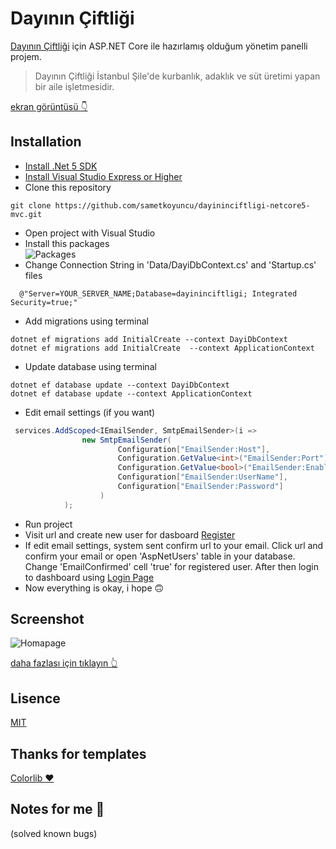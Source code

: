 # Dayının Çiftliği

[Dayının Çiftliği](dayininciftligi.com) için ASP.NET Core ile hazırlamış olduğum yönetim panelli projem.

> Dayının Çiftliği İstanbul Şile'de kurbanlık, adaklık ve süt üretimi yapan bir aile işletmesidir.

[ekran görüntüsü 👇](https://github.com/sametkoyuncu/dayininciftligi-netcore5-mvc/blob/main/README.md#screenshots)

## Installation

- [Install .Net 5 SDK](https://dotnet.microsoft.com/download/dotnet/5.0)
- [Install Visual Studio Express or Higher](https://visualstudio.microsoft.com/tr/downloads/)
- Clone this repository

```shell
git clone https://github.com/sametkoyuncu/dayininciftligi-netcore5-mvc.git
```

- Open project with Visual Studio
- Install this packages\
  ![Packages](https://github.com/sametkoyuncu/dayininciftligi-netcore5-mvc/blob/master/screenshots/Packages.png?raw=true)
- Change Connection String in 'Data/DayiDbContext.cs' and 'Startup.cs' files

```shell
  @"Server=YOUR_SERVER_NAME;Database=dayininciftligi; Integrated Security=true;"
```

- Add migrations using terminal

```shell
dotnet ef migrations add InitialCreate --context DayiDbContext
dotnet ef migrations add InitialCreate  --context ApplicationContext
```

- Update database using terminal

```shell
dotnet ef database update --context DayiDbContext
dotnet ef database update --context ApplicationContext
```

- Edit email settings (if you want)

```c#
 services.AddScoped<IEmailSender, SmtpEmailSender>(i =>
                new SmtpEmailSender(
                        Configuration["EmailSender:Host"],
                        Configuration.GetValue<int>("EmailSender:Port"),
                        Configuration.GetValue<bool>("EmailSender:EnableSSL"),
                        Configuration["EmailSender:UserName"],
                        Configuration["EmailSender:Password"]
                    )
            );
```

- Run project
- Visit url and create new user for dasboard
  [Register](https://localhost:44385/register)
- If edit email settings, system sent confirm url to your email. Click url and confirm your email or open 'AspNetUsers' table in your database. Change 'EmailConfirmed' cell 'true' for registered user. After then login to dashboard using [Login Page](https://localhost:44385/Login)
- Now everything is okay, i hope 🙃

## Screenshot
![Homapage](https://github.com/sametkoyuncu/dayininciftligi-netcore5-mvc/blob/master/screenshots/dayininciftligi-home.png?raw=true)

[daha fazlası için tıklayın 👆](https://github.com/sametkoyuncu/dayininciftligi-netcore5-mvc/tree/master/screenshots)

## Lisence

[MIT](https://choosealicense.com/licenses/mit/)

## Thanks for templates

[Colorlib ❤️](https://colorlib.com/)

## Notes for me 📝
(solved known bugs)
